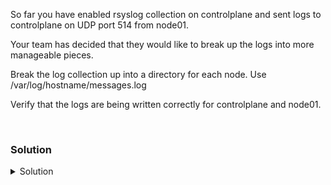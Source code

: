 So far you have enabled rsyslog collection on controlplane and sent logs to controlplane on UDP port 514 from node01. 

Your team has decided that they would like to break up the logs into more manageable pieces.

Break the log collection up into a directory for each node. Use /var/log/hostname/messages.log

Verify that the logs are being written correctly for controlplane and node01.


<br>

### Solution
<details>
<summary>Solution</summary>
Create a log filter on controlplane

```plain
vi /etc/rsyslog.d/30-remote.conf
```

Add the following lines to your new file.

```plain
$template RemoteLogs,"/var/log/%HOSTNAME%/messages.log"
if ($fromhost-ip != "127.0.0.1") then ?RemoteLogs
& stop
```

Restart the rsyslog service on controlplane

```plain
systemctl restart rsyslog
```

Verify that the logs from node01 are going to the correct place. Now that you've sent them to a new location.

```plain
tail -f /var/log/node01/messages.log
```

Hit ctrl + c to quit that tail of the file.

Verify that the controlplane logs are still going to the correct place.

```plain
tail -f /var/log/syslog
```

Hit ctrl + c to quit that tail of the file.

</details>
